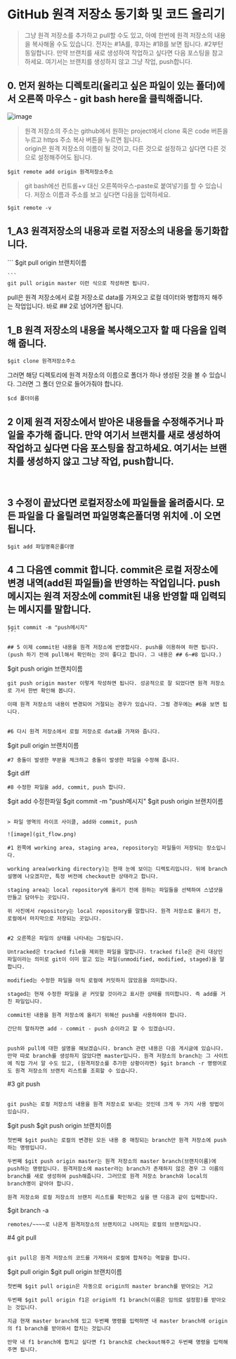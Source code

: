 # GitHub 원격 저장소 동기화 및 코드 올리기

> 그냥 원격 저장소를 추가하고 pull할 수도 있고, 아예 한번에 원격 저장소의 내용을 복사해올 수도 있습니다.
> 전자는 #1A를, 후자는 #1B를 보면 됩니다.  #2부턴 동일합니다. 
> 만약 브랜치를 새로 생성하여 작업하고 싶다면 다음 포스팅을 참고하세요.
> 여기서는 브랜치를 생성하지 않고 그냥 작업, push합니다.​

## 0. 먼저 원하는 디렉토리(올리고 싶은 파일이 있는 폴더)에서 오른쪽 마우스 - git bash here을 클릭해줍니다. 
![image](https://mblogthumb-phinf.pstatic.net/MjAyMDA5MDNfNzgg/MDAxNTk5MTM3NjYxMTU2.wlLoIAwG84QGTYB19PUZz4O2YGFdzUNIG1QmNzOm8vUg.WXrlt2bylS0OlGdYpb3xR_NzDyBOOGlIR34f5gRHseQg.PNG.developer1248/1.png?type=w800)

> 원격 저장소의 주소는 github에서 원하는 project에서 clone 혹은 code 버튼을 누르고 https 주소 복사 버튼을 누르면 됩니다.  
> origin은 원격 저장소의 이름이 될 것이고, 다른 것으로 설정하고 싶다면 다른 것으로 설정해주어도 됩니다.

```
$git remote add origin 원격저장소주소
```
> git bash에선 컨트롤+v 대신 오른쪽마우스-paste로 붙여넣기를 할 수 있습니다.
> 저장소 이름과 주소를 보고 싶다면 다음을 입력하세요.

```
$git remote -v
```

## 1_A3 원격저장소의 내용과 로컬 저장소의 내용을 동기화합니다.

​```
$git pull origin 브랜치이름
```
​```
git pull origin master 이런 식으로 작성하면 됩니다.
```

pull은 원격 저장소에서 로컬 저장소로 data를 가져오고 로컬 데이터와 병합까지 해주는 작업입니다. 바로 ## 2로 넘어가면 됩니다.
## 1_B 원격 저장소의 내용을 복사해오고자 할 때 다음을 입력해 줍니다.

```
$git clone 원격저장소주소
```
그러면 해당 디렉토리에 원격 저장소의 이름으로 폴더가 하나 생성된 것을 볼 수 있습니다. 그러면 그 폴더 안으로 들어가줘야 합니다.

```
$cd 폴더이름
```

## 2 이제 원격 저장소에서 받아온 내용들을 수정해주거나 파일을 추가해 줍니다. 만약 여기서 브랜치를 새로 생성하여 작업하고 싶다면 다음 포스팅을 참고하세요. 여기서는 브랜치를 생성하지 않고 그냥 작업, push합니다.
​

## 3 수정이 끝났다면 로컬저장소에 파일들을 올려줍시다. 모든 파일을 다 올릴려면 파일명혹은폴더명 위치에 .이 오면 됩니다.
```
$git ﻿add 파일명혹은폴더명
```

## 4 그 다음엔 commit 합니다. commit은 로컬 저장소에 변경 내역(add된 파일들)을 반영하는 작업입니다. push 메시지는 원격 저장소에 commit된 내용 반영할 때 입력되는 메시지를 말합니다. 
```
$git commit -m "push메시지"
```​

## 5 이제 commit된 내용을 원격 저장소에 반영합시다. push를 이용하여 하면 됩니다. (push 하기 전에 pull해서 확인하는 것이 좋다고 합니다. 그 내용은 ## 6~#8 입니다.) 
```
$git push origin 브랜치이름
```
git push origin master 이렇게 작성하면 됩니다. 성공적으로 잘 되었다면 원격 저장소로 가서 한번 확인해 봅니다.

이때 원격 저장소의 내용이 변경되어 거절되는 경우가 있습니다. 그럴 경우에는 #6을 보면 됩니다.
​

#6 다시 원격 저장소에서 로컬 저장소로 data를 가져와 줍니다.
```
$git pull origin 브랜치이름
```
#7 충돌이 발생한 부분을 체크하고 충돌이 발생한 파일을 수정해 줍니다.

```
$git diff
```
#8 수정한 파일을 add, commit, push 합니다.

```
$git add 수정한파일
$git commit -m "push메시지"
$git push origin 브랜치이름
```

> 파일 영역의 라이프 사이클, add와 commit, push

![image](git_flow.png)

#1 왼쪽에 working area, staging area, repository는 파일들이 저장되는 장소입니다.

working area(working directory)는 현재 눈에 보이는 디렉토리입니다. 뒤에 branch 설명에 나오겠지만, 특정 버전에 checkout한 상태라고 합니다.

staging area는 local repository에 올리기 전에 원하는 파일들을 선택하여 스냅샷을 만들고 담아두는 곳입니다. 

위 사진에서 repository는 local repository를 말합니다. 원격 저장소로 올리기 전, 로컬에서 마지막으로 저장되는 곳입니다.
​

#2 오른쪽은 파일의 상태를 나타내는 그림입니다.

Untracked은 tracked file을 제외한 파일을 말합니다. tracked file은 관리 대상인 파일이라는 의미로 git이 이미 알고 있는 파일(unmodified, modified, staged)을 말합니다.

modified는 수정한 파일을 아직 로컬에 커밋하지 않았음을 의미합니다. 

staged는 현재 수정한 파일을 곧 커밋할 것이라고 표시한 상태를 의미합니다. 즉 add를 거친 파일입니다. ​

commit된 내용을 원격 저장소에 올리기 위해선 push를 사용하여야 합니다.

간단히 말하자면 add - commit - push 순이라고 할 수 있겠습니다.
​

push와 pull에 대한 설명을 해보겠습니다. branch 관련 내용은 다음 게시글에 있습니다. 만약 따로 branch를 생성하지 않았다면 master입니다. 원격 저장소의 branch는 그 사이트에 직접 가서 알 수도 있고, (원격저장소를 추가한 상황이라면) $git branch -r 명령어로도 원격 저장소의 브랜치 리스트를 조회할 수 있습니다.
```
#3 git push
```

git push는 로컬 저장소의 내용을 원격 저장소로 보내는 것인데 크게 두 가지 사용 방법이 있습니다.​
```
﻿$git push $git push origin 브랜치이름
```
첫번째 $git push는 로컬의 변경된 모든 내용 중 매칭되는 branch만 원격 저장소에 push하는 명령입니다.

두번째 $git push origin master는 원격 저장소의 master branch(브랜치이름)에 push하는 명령입니다. 원격저장소에 master라는 branch가 존재하지 않은 경우 그 이름의 branch를 새로 생성하여 push해줍니다. 그러므로 원격 저장소 branch와 local의 branch명이 같아야 합니다.

원격 저장소와 로컬 저장소의 브랜치 리스트를 확인하고 싶을 땐 다음과 같이 입력합니다.
```
﻿$git branch -a
 ```
remotes/~~~~로 나온게 원격저장소의 브랜치이고 나머지는 로컬의 브랜치입니다.​
```
#4 git pull
```

git pull은 원격 저장소의 코드를 가져와서 로컬에 합쳐주는 역할을 합니다.
```
﻿$git pull origin $git pull origin 브랜치이름
```
첫번째 $git pull origin은 자동으로 origin의 master branch를 받아오는 거고

두번째 $git pull origin f1은 origin의 f1 branch(이름은 임의로 설정함)를 받아오는 것입니다.

지금 현재 master branch에 있고 두번째 명령를 입력하면 내 master branch에 origin의 f1 branch를 받아와서 합치는 것입니다

만약 내 f1 branch에 합치고 싶다면 f1 branch로 checkout해주고 두번째 명령을 입력해주면 됩니다.

